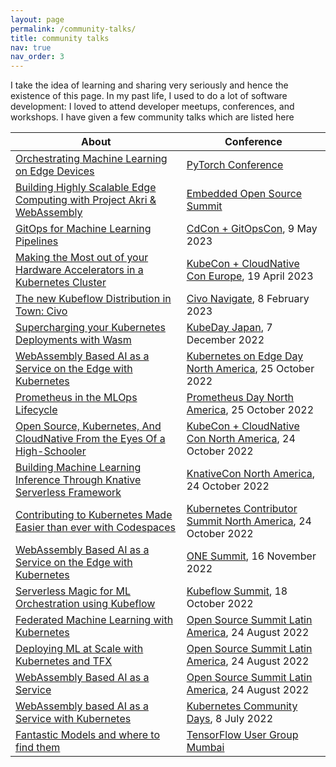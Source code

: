 ```yaml
---
layout: page
permalink: /community-talks/
title: community talks
nav: true
nav_order: 3
---
```


I take the idea of learning and sharing very seriously and hence the existence of this page. In my past life, I used to do a lot of software development: I loved to attend developer meetups, conferences, and workshops. I have given a few community talks which are listed here

| About | Conference |
| ------ | ----------- |
| [Orchestrating Machine Learning on Edge Devices](https://youtu.be/B3p9R71AgyY) | [PyTorch Conference](https://events.linuxfoundation.org/pytorch-conference/) |
| [Building Highly Scalable Edge Computing with Project Akri & WebAssembly](https://youtu.be/qt_HLvpSyzs) | [Embedded Open Source Summit](https://events.linuxfoundation.org/embedded-open-source-summit/) |
| [GitOps for Machine Learning Pipelines](https://youtu.be/CwZnOTZD5UE) | [CdCon + GitOpsCon](https://events.linuxfoundation.org/cdcon-gitopscon/), 9 May 2023 |
| [Making the Most out of your Hardware Accelerators in a Kubernetes Cluster](https://youtu.be/9g0ZlX0y3jw) | [KubeCon + CloudNative Con Europe](https://events.linuxfoundation.org/kubecon-cloudnativecon-europe/), 19 April 2023 |
| [The new Kubeflow Distribution in Town: Civo](https://youtu.be/8f2fem7nRiE) | [Civo Navigate](https://navigate.civo.com/), 8 February 2023 |
| [Supercharging your Kubernetes Deployments with Wasm](https://youtu.be/7s26II7B5jE) | [KubeDay Japan](https://kubeday.cloudnative.jp/), 7 December 2022 |
| [WebAssembly Based AI as a Service on the Edge with Kubernetes](https://youtu.be/6xYQ8l4Jf1w) | [Kubernetes on Edge Day North America](https://events.linuxfoundation.org/kubernetes-on-edge-day/), 25 October 2022 |
| [Prometheus in the MLOps Lifecycle](https://youtu.be/6xYQ8l4Jf1w) | [Prometheus Day North America](https://events.linuxfoundation.org/prometheusday/), 25 October 2022 |
| [Open Source, Kubernetes, And CloudNative From the Eyes Of a High-Schooler](https://youtu.be/6xYQ8l4Jf1w) | [KubeCon + CloudNative Con North America](https://events.linuxfoundation.org/kubecon-cloudnativecon-north-america/), 24 October 2022 |
| [Building Machine Learning Inference Through Knative Serverless Framework](https://youtu.be/6xYQ8l4Jf1w) | [KnativeCon North America](https://events.linuxfoundation.org/knativecon/), 24 October 2022 |
| [Contributing to Kubernetes Made Easier than ever with Codespaces](https://youtu.be/6xYQ8l4Jf1w) | [Kubernetes Contributor Summit North America](https://events.linuxfoundation.org/kubernetes-contributor-summit/), 24 October 2022 |
| [WebAssembly Based AI as a Service on the Edge with Kubernetes](https://youtu.be/6xYQ8l4Jf1w) | [ONE Summit](https://www.onesummit.org/), 16 November 2022 |
| [Serverless Magic for ML Orchestration using Kubeflow](https://youtu.be/6xYQ8l4Jf1w) | [Kubeflow Summit](https://events.linuxfoundation.org/kubeflow-summit/), 18 October 2022 |
| [Federated Machine Learning with Kubernetes](https://youtu.be/6xYQ8l4Jf1w) | [Open Source Summit Latin America](https://events.linuxfoundation.org/open-source-summit-latin-america/), 24 August 2022 |
| [Deploying ML at Scale with Kubernetes and TFX](https://youtu.be/6xYQ8l4Jf1w) | [Open Source Summit Latin America](https://events.linuxfoundation.org/open-source-summit-latin-america/), 24 August 2022 |
| [WebAssembly Based AI as a Service](https://youtu.be/6xYQ8l4Jf1w) | [Open Source Summit Latin America](https://events.linuxfoundation.org/open-source-summit-latin-america/), 24 August 2022 |
| [WebAssembly based AI as a Service with Kubernetes](https://youtu.be/6xYQ8l4Jf1w) | [Kubernetes Community Days](https://www.cncf.io/community/kcd/), 8 July 2022 |
| [Fantastic Models and where to find them](https://youtu.be/6xYQ8l4Jf1w) | [TensorFlow User Group Mumbai](https://www.meetup.com/tfugmumbai) |
